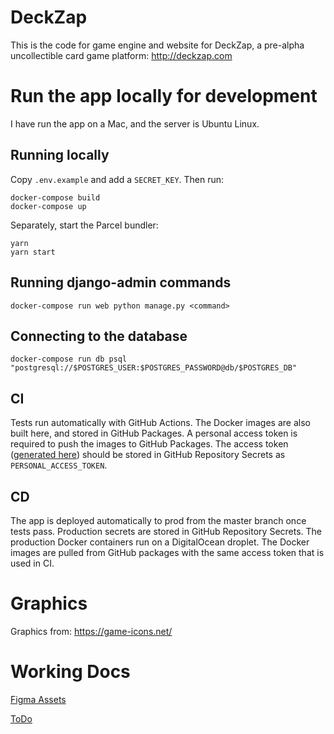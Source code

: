 # DeckZap

This is the code for game engine and website for DeckZap, a pre-alpha uncollectible card game platform: http://deckzap.com

# Run the app locally for development

I have run the app on a Mac, and the server is Ubuntu Linux.

## Running locally

Copy `.env.example` and add a `SECRET_KEY`. Then run:

```
docker-compose build
docker-compose up
```

Separately, start the Parcel bundler:

```
yarn
yarn start
```

## Running django-admin commands

`docker-compose run web python manage.py <command>`

## Connecting to the database

`docker-compose run db psql "postgresql://$POSTGRES_USER:$POSTGRES_PASSWORD@db/$POSTGRES_DB"`

## CI

Tests run automatically with GitHub Actions. The Docker images are also built here, and stored in GitHub Packages.
A personal access token is required to push the images to GitHub Packages. The access token ([generated here](https://github.com/settings/tokens))
should be stored in GitHub Repository Secrets as `PERSONAL_ACCESS_TOKEN`.

## CD

The app is deployed automatically to prod from the master branch once tests pass. Production secrets are stored in
GitHub Repository Secrets. The production Docker containers run on a DigitalOcean droplet. The Docker images are
pulled from GitHub packages with the same access token that is used in CI.

# Graphics

Graphics from: https://game-icons.net/

# Working Docs

[Figma Assets](https://www.figma.com/file/eSJ5urEoWnWos8uHb5ZsbG/DeckZap-Assets?node-id=0%3A1)

[ToDo](https://docs.google.com/document/d/1lCRn96Zj2yh1rm-wDA4Z1b90QRmvyh-EUM6z9DSxXT8/edit)
